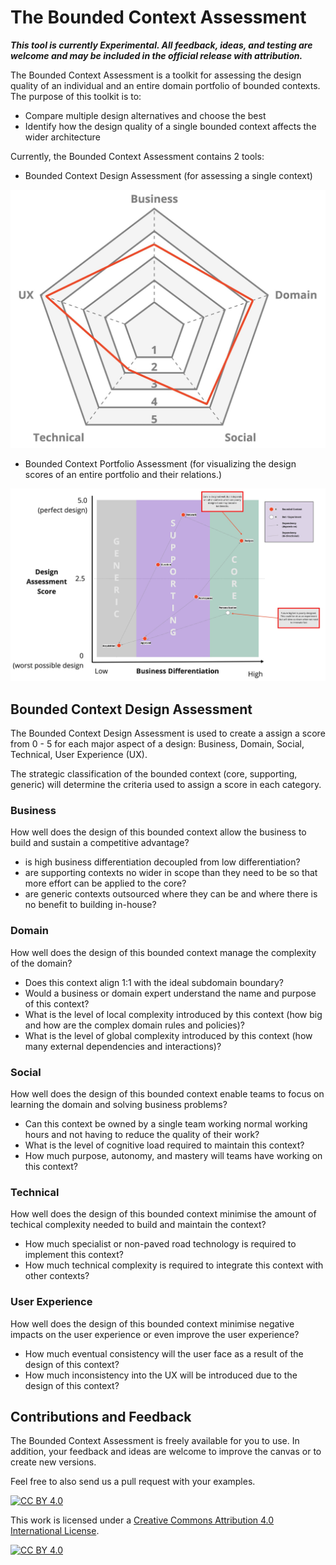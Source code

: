 # The Bounded Context Assessment

***This tool is currently Experimental. All feedback, ideas, and testing are welcome and may be included in the official release with attribution.***

The Bounded Context Assessment is a toolkit for assessing the design quality of an individual and an entire domain portfolio of bounded contexts. The purpose of this toolkit is to:

- Compare multiple design alternatives and choose the best
- Identify how the design quality of a single bounded context affects the wider architecture

Currently, the Bounded Context Assessment contains 2 tools:

- Bounded Context Design Assessment (for assessing a single context)

![Bounded Context Design Assessment](/resources/bounded-context-assessment-example-basic.jpg)

- Bounded Context Portfolio Assessment (for visualizing the design scores of an entire portfolio and their relations.)

![Bounded Context Portfolio Assessment](/resources/bounded-context-portfolio-assessment-example.jpg)

## Bounded Context Design Assessment

The Bounded Context Design Assessment is used to create a assign a score from 0 - 5 for each major aspect of a design: Business, Domain, Social, Technical, User Experience (UX).

The strategic classification of the bounded context (core, supporting, generic) will determine the criteria used to assign a score in each category.

### Business

How well does the design of this bounded context allow the business to build and sustain a competitive advantage?

- is high business differentiation decoupled from low differentiation?
- are supporting contexts no wider in scope than they need to be so that more effort can be applied to the core?
- are generic contexts outsourced where they can be and where there is no benefit to building in-house?

### Domain

How well does the design of this bounded context manage the complexity of the domain?

- Does this context align 1:1 with the ideal subdomain boundary?
- Would a business or domain expert understand the name and purpose of this context?
- What is the level of local complexity introduced by this context (how big and how are the complex domain rules and policies)?
- What is the level of global complexity introduced by this context (how many external dependencies and interactions)?

### Social

How well does the design of this bounded context enable teams to focus on learning the domain and solving business problems?

- Can this context be owned by a single team working normal working hours and not having to reduce the quality of their work?
- What is the level of cognitive load required to maintain this context?
- How much purpose, autonomy, and mastery will teams have working on this context?

### Technical

How well does the design of this bounded context minimise the amount of techical complexity needed to build and maintain the context?

- How much specialist or non-paved road technology is required to implement this context?
- How much technical complexity is required to integrate this context with other contexts?

### User Experience

How well does the design of this bounded context minimise negative impacts on the user experience or even improve the user experience?

- How much eventual consistency will the user face as a result of the design of this context?
- How much inconsistency into the UX will be introduced due to the design of this context?

## Contributions and Feedback

The Bounded Context Assessment is freely available for you to use. In addition, your feedback and ideas are welcome to improve the canvas or to create new versions. 

Feel free to also send us a pull request with your examples.

[![CC BY 4.0][cc-by-shield]][cc-by]

This work is licensed under a [Creative Commons Attribution 4.0 International
License][cc-by].

[![CC BY 4.0][cc-by-image]][cc-by]

[cc-by]: http://creativecommons.org/licenses/by/4.0/
[cc-by-image]: https://i.creativecommons.org/l/by/4.0/88x31.png
[cc-by-shield]: https://img.shields.io/badge/License-CC%20BY%204.0-lightgrey.svg